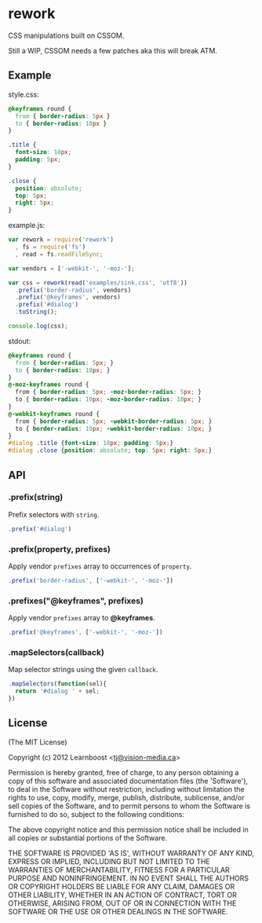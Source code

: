 
# rework

  CSS manipulations built on CSSOM.

  Still a WIP, CSSOM needs a few patches aka this will break ATM.

## Example

style.css:

```css
@keyframes round {
  from { border-radius: 5px }
  to { border-radius: 10px }
}

.title {
  font-size: 18px;
  padding: 5px;
}

.close {
  position: absolute;
  top: 5px;
  right: 5px;
}
```

example.js:

```js
var rework = require('rework')
  , fs = require('fs')
  , read = fs.readFileSync;

var vendors = ['-webkit-', '-moz-'];

var css = rework(read('examples/sink.css', 'utf8'))
  .prefix('border-radius', vendors)
  .prefix('@keyframes', vendors)
  .prefix('#dialog')
  .toString();

console.log(css);
```

stdout:

```css
@keyframes round { 
  from { border-radius: 5px; } 
  to { border-radius: 10px; } 
}
@-moz-keyframes round { 
  from { border-radius: 5px; -moz-border-radius: 5px; } 
  to { border-radius: 10px; -moz-border-radius: 10px; } 
}
@-webkit-keyframes round { 
  from { border-radius: 5px; -webkit-border-radius: 5px; } 
  to { border-radius: 10px; -webkit-border-radius: 10px; } 
}
#dialog .title {font-size: 18px; padding: 5px;}
#dialog .close {position: absolute; top: 5px; right: 5px;}
```

## API

### .prefix(string)

  Prefix selectors with `string`.

```js
.prefix('#dialog')
```

### .prefix(property, prefixes)

  Apply vendor `prefixes` array to occurrences of `property`.

```js
.prefix('border-radius', ['-webkit-', '-moz-'])
```

### .prefixes("@keyframes", prefixes)

  Apply vendor `prefixes` array to __@keyframes__.

```js
.prefix('@keyframes', ['-webkit-', '-moz-'])
```

### .mapSelectors(callback)

  Map selector strings using the given `callback`.

```js
.mapSelectors(function(sel){
  return '#dialog ' + sel;
})
```

## License 

(The MIT License)

Copyright (c) 2012 Learnboost &lt;tj@vision-media.ca&gt;

Permission is hereby granted, free of charge, to any person obtaining
a copy of this software and associated documentation files (the
'Software'), to deal in the Software without restriction, including
without limitation the rights to use, copy, modify, merge, publish,
distribute, sublicense, and/or sell copies of the Software, and to
permit persons to whom the Software is furnished to do so, subject to
the following conditions:

The above copyright notice and this permission notice shall be
included in all copies or substantial portions of the Software.

THE SOFTWARE IS PROVIDED 'AS IS', WITHOUT WARRANTY OF ANY KIND,
EXPRESS OR IMPLIED, INCLUDING BUT NOT LIMITED TO THE WARRANTIES OF
MERCHANTABILITY, FITNESS FOR A PARTICULAR PURPOSE AND NONINFRINGEMENT.
IN NO EVENT SHALL THE AUTHORS OR COPYRIGHT HOLDERS BE LIABLE FOR ANY
CLAIM, DAMAGES OR OTHER LIABILITY, WHETHER IN AN ACTION OF CONTRACT,
TORT OR OTHERWISE, ARISING FROM, OUT OF OR IN CONNECTION WITH THE
SOFTWARE OR THE USE OR OTHER DEALINGS IN THE SOFTWARE.